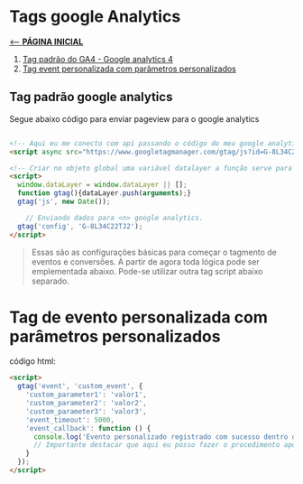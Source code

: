 # Tags google Analytics

[ <-- __PÁGINA INICIAL__](/README.md)

1. [Tag padrão do GA4 - Google analytics 4](#topico1)
2. [Tag event personalizada com parâmetros personalizados](#topico2)

<a id="topico1"> </a>

## Tag padrão google analytics

Segue abaixo código para enviar pageview para o google analytics

~~~html

<!-- Aqui eu me conecto com api passando o código do meu google analytics após o ?id=G-XXXXXXX-->
<script async src="https://www.googletagmanager.com/gtag/js?id=G-8L34C22TJ2"></script>

<!-- Criar no objeto global uma variável datalayer a função serve para inserir os dados dentro do datalayer -->
<script>
  window.dataLayer = window.dataLayer || [];
  function gtag(){dataLayer.push(arguments);}
  gtag('js', new Date());

	// Enviando dados para <n> google analytics.
  gtag('config', 'G-8L34C22TJ2');
</script>
~~~

> Essas são as configurações básicas para começar o tagmento de eventos e conversões. A partir de agora toda lógica pode ser emplementada abaixo. Pode-se utilizar outra tag script abaixo separado.

<a id="topico2"> </a>

# Tag de evento personalizada com parâmetros personalizados

código html: 

~~~html
<script>
  gtag('event', 'custom_event', {
    'custom_parameter1': 'valor1',
    'custom_parameter2': 'valor2',
    'custom_parameter3': 'valor3',
    'event_timeout': 5000,
    'event_callback': function () {
      console.log('Evento personalizado registrado com sucesso dentro do tempo limite!');
      // Importante destacar que aqui eu posso fazer o procedimento após a tag ser enviada com sucesso!
    }
  });
</script>
~~~